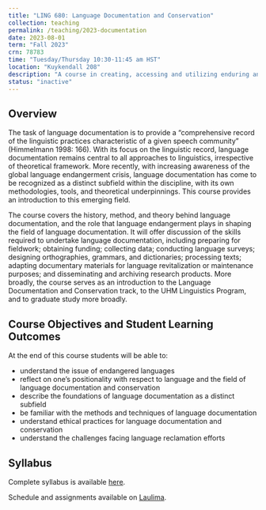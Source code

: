 ```yaml
---
title: "LING 680: Language Documentation and Conservation"
collection: teaching
permalink: /teaching/2023-documentation
date: 2023-08-01
term: "Fall 2023"
crn: 78783
time: "Tuesday/Thursday 10:30-11:45 am HST"
location: "Kuykendall 208"
description: "A course in creating, accessing and utilizing enduring and comprehensive records of language in use."
status: "inactive"
---
```


## Overview

The task of language documentation is to provide a “comprehensive record of the linguistic practices characteristic of a given speech community” (Himmelmann 1998: 166). With its focus on the linguistic record, language documentation remains central to all approaches to linguistics, irrespective of theoretical framework. More recently, with increasing awareness of the global language endangerment crisis, language documentation has come to be recognized as a distinct subfield within the discipline, with its own methodologies, tools, and theoretical underpinnings. This course provides an introduction to this emerging field. 

The course covers the history, method, and theory behind language documentation, and the role that language endangerment plays in shaping the field of language documentation. It will offer discussion of the skills required to undertake language documentation, including preparing for fieldwork; obtaining funding; collecting data; conducting language surveys; designing orthographies, grammars, and dictionaries; processing texts; adapting documentary materials for language revitalization or maintenance purposes; and disseminating and archiving research products. More broadly,  the course serves as an introduction to the Language Documentation and Conservation track, to the UHM Linguistics Program, and to graduate study more broadly.

## Course Objectives and Student Learning Outcomes

At the end of this course students will be able to:

- understand the issue of endangered languages
- reflect on one’s positionality with respect to language and the field of language documentation and conservation
- describe the foundations of language documentation as a distinct subfield
- be familiar with the methods and techniques of language documentation 
- understand ethical practices for language documentation and conservation
- understand the challenges facing language reclamation efforts

## Syllabus

Complete syllabus is available [here](https://docs.google.com/document/d/1R-3arYQjoFPoxGOQuYvC89uOf3SXs1sY4_Gp_0EuxEs/edit?usp=sharing).

Schedule and assignments available on [Laulima](https://laulima.hawaii.edu/portal/site/MAN.78783.202410).

